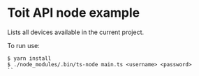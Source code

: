 # Toit API node example

Lists all devices available in the current project.

To run use:
```
$ yarn install
$ ./node_modules/.bin/ts-node main.ts <username> <password>
``
